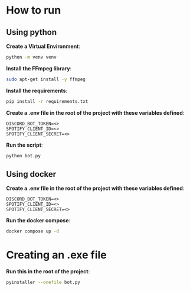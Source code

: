 # How to run

## Using python

**Create a Virtual Environment**:
```bash
python -m venv venv
```

**Install the FFmpeg library**:
```bash
sudo apt-get install -y ffmpeg
```

**Install the requirements**:

```bash
pip install -r requirements.txt
```

**Create a .env file in the root of the project with these variables defined**:

```
DISCORD_BOT_TOKEN=<>
SPOTIFY_CLIENT_ID=<>
SPOTIFY_CLIENT_SECRET=<>
```

**Run the script**:

```bash
python bot.py
```

## Using docker


**Create a .env file in the root of the project with these variables defined**:

```
DISCORD_BOT_TOKEN=<>
SPOTIFY_CLIENT_ID=<>
SPOTIFY_CLIENT_SECRET=<>
```

**Run the docker compose**:


```bash
docker compose up -d
```

# Creating an .exe file

**Run this in the root of the project**:

```bash
pyinstaller --onefile bot.py
```